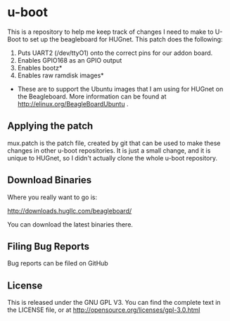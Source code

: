 # u-boot

This is a repository to help me keep track of changes I need to make to U-Boot to
set up the beagleboard for HUGnet.   This patch does the following:

1. Puts UART2 (/dev/ttyO1) onto the correct pins for our addon board.
2. Enables GPIO168 as an GPIO output
3. Enables bootz*
4. Enables raw ramdisk images*

* These are to support the Ubuntu images that I am using for HUGnet on the Beagleboard.
More information can be found at http://elinux.org/BeagleBoardUbuntu .

## Applying the patch

mux.patch is the patch file, created by git that can be used to make these changes in
other u-boot repositories.  It is just a small change, and it is unique to HUGnet, so
I didn't actually clone the whole u-boot repository.

## Download Binaries

Where you really want to go is:

http://downloads.hugllc.com/beagleboard/

You can download the latest binaries there.

## Filing Bug Reports
Bug reports can be filed on GitHub

## License
This is released under the GNU GPL V3.  You can find the complete text in the
LICENSE file, or at http://opensource.org/licenses/gpl-3.0.html